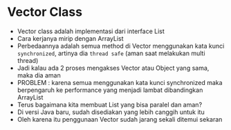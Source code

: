 # Vector Class

- Vector class adalah implementasi dari interface List 
- Cara kerjanya mirip dengan ArrayList 
- Perbedaannya adalah semua method di Vector menggunakan kata kunci `synchronized`, artinya dia `thread safe` (aman saat melakukan multi thread)
- Jadi kalau ada 2 proses mengakses Vector atau Object yang sama, maka dia aman
- PROBLEM : karena semua menggunakan kata kunci synchronized maka berpengaruh ke performance yang menjadi lambat dibandingkan ArrayList
- Terus bagaimana kita membuat List yang bisa paralel dan aman? 
- Di versi Java baru, sudah disediakan yang lebih canggih untuk itu
- Oleh karena itu penggunaan Vector sudah jarang sekali ditemui sekaran